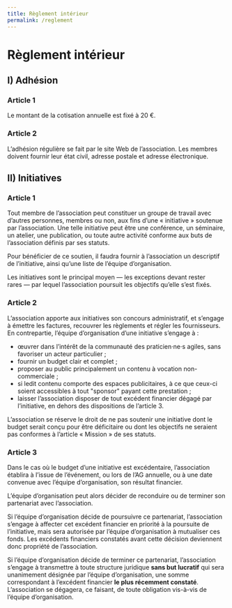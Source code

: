```yaml
---
title: Règlement intérieur
permalink: /reglement
---
```


# Règlement intérieur

## I) Adhésion

### Article 1

Le montant de la cotisation annuelle est fixé à 20 €.

### Article 2

L’adhésion régulière se fait par le site Web de l’association. Les membres doivent fournir leur état civil, adresse postale et adresse électronique.

## II) Initiatives

### Article 1

Tout membre de l’association peut constituer un groupe de travail avec d’autres personnes, membres ou non, aux fins d’une « initiative » soutenue par l’association. Une telle initiative peut être une conférence, un séminaire, un atelier, une publication, ou toute autre activité conforme aux buts de l’association définis par ses statuts.

Pour bénéficier de ce soutien, il faudra fournir à l’association un descriptif de l’initiative, ainsi qu’une liste de l’équipe d’organisation.

Les initiatives sont le principal moyen — les exceptions devant rester rares — par lequel l’association poursuit les objectifs qu’elle s’est fixés.

### Article 2

L’association apporte aux initiatives son concours administratif, et s’engage à émettre les factures, recouvrer les règlements et régler les fournisseurs. En contrepartie, l’équipe d’organisation d’une initiative s’engage à :

- œuvrer dans l’intérêt de la communauté des praticien·ne·s agiles, sans favoriser un acteur particulier ;
- fournir un budget clair et complet ;
- proposer au public principalement un contenu à vocation non-commerciale ;
- si ledit contenu comporte des espaces publicitaires, à ce que ceux-ci soient accessibles à tout "sponsor" payant cette prestation ;
- laisser l’association disposer de tout excédent financier dégagé par l’initiative, en dehors des dispositions de l’article 3.

L’association se réserve le droit de ne pas soutenir une initiative dont le budget serait conçu pour être déficitaire ou dont les objectifs ne seraient pas conformes à l’article « Mission » de ses statuts.

### Article 3

Dans le cas où le budget d’une initiative est excédentaire, l’association établira à l’issue de l’événement, ou lors de l’AG annuelle, ou à une date convenue avec l’équipe d’organisation, son résultat financier.

L’équipe d’organisation peut alors décider de reconduire ou de terminer son partenariat avec l’association.

Si l’équipe d’organisation décide de poursuivre ce partenariat, l’association s’engage à affecter cet excédent financier en priorité à la poursuite de l’initiative, mais sera autorisée par l’équipe d’organisation à mutualiser ces fonds. Les excédents financiers constatés avant cette décision deviennent donc propriété de l’association.

Si l’équipe d’organisation décide de terminer ce partenariat, l’association s’engage à transmettre à toute structure juridique **sans but lucratif** qui sera unanimement désignée par l’équipe d’organisation, une somme correspondant à l’excédent financier **le plus récemment constaté**. L’association se dégagera, ce faisant, de toute obligation vis-à-vis de l’équipe d’organisation.
